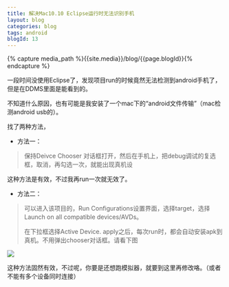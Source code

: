 ```yaml
---
title: 解决Mac10.10 Eclipse运行时无法识别手机
layout: blog
categories: blog
tags: android
blogId: 13
---
```

{% capture media_path %}{{site.media}}/blog/{{page.blogId}}{% endcapture %}

一段时间没使用Eclipse了，发现项目run的时候竟然无法检测到android手机了，但是在DDMS里面是能看到的。

不知道什么原因，也有可能是我安装了一个mac下的“android文件传输”（mac检测android usb的）。

找了两种方法，

*   方法一：

> 保持Deivce Chooser 对话框打开，然后在手机上，把debug调试的复选框，取消，再勾选一次，就能出现真机设

这种方法是有效，不过我再run一次就无效了。

*   方法二：

> 可以进入该项目的，Run Configurations设置界面，选择target，选择Launch on all compatible devices/AVDs。
> 
> 在下拉框选择Active Device. apply之后，每次run时，都会自动安装apk到真机。不用弹出chooser对话框。请看下图

![]({{media_path}}/1.png)

这种方法固然有效，不过呢，你要是还想跑模拟器，就要到这里再修改咯。（或者不能有多个设备同时连接）